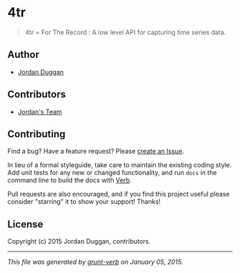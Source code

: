 # 4tr 

> 4tr = For The Record : A low level API for capturing time series data.

## Author
+ [Jordan Duggan](http://about.me/jordan.duggan)

## Contributors
+ [Jordan's Team](http://www.virtru.com)

## Contributing
Find a bug? Have a feature request? Please [create an Issue](https://github.com/jwtd/4tr/issues).

In lieu of a formal styleguide, take care to maintain the existing coding style. Add unit tests for any new or changed functionality,
and run `docs` in the command line to build the docs with [Verb](https://github.com/assemble/verb).

Pull requests are also encouraged, and if you find this project useful please consider "starring" it to show your support! Thanks!

## License
Copyright (c) 2015 Jordan Duggan, contributors.  


***

_This file was generated by [grunt-verb](https://github.com/assemble/grunt-verb) on January 05, 2015._